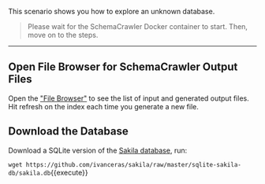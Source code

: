 This scenario shows you how to explore an unknown database.

> Please wait for the SchemaCrawler Docker container to start. Then, move on to the steps.

-----

## Open File Browser for SchemaCrawler Output Files

Open the ["File Browser"](https://[[HOST_SUBDOMAIN]]-80-[[KATACODA_HOST]].environments.katacoda.com) to see the list of input and generated output files. Hit refresh on the index each time you generate a new file.


## Download the Database

Download a SQLite version of the [Sakila database](https://dev.mysql.com/doc/sakila/en/), run:

`wget https://github.com/ivanceras/sakila/raw/master/sqlite-sakila-db/sakila.db`{{execute}}
